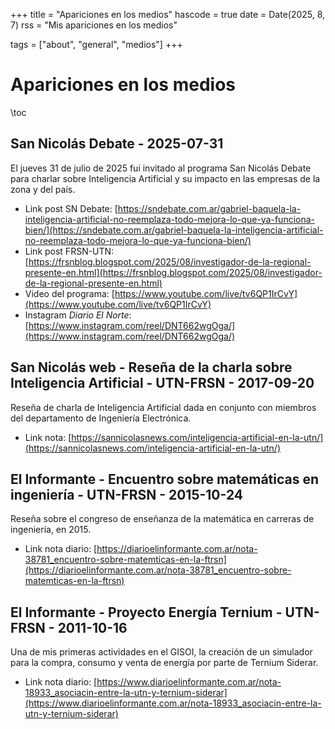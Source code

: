 +++
title = "Apariciones en los medios"
hascode = true
date = Date(2025, 8, 7)
rss = "Mis apariciones en los medios"

tags = ["about", "general", "medios"]
+++


# Apariciones en los medios

\toc

## San Nicolás Debate - 2025-07-31
El jueves 31 de julio de 2025 fui invitado al programa San Nicolás Debate para charlar sobre Inteligencia Artificial y su impacto en las empresas de la zona y del país.

* Link post SN Debate: [https://sndebate.com.ar/gabriel-baquela-la-inteligencia-artificial-no-reemplaza-todo-mejora-lo-que-ya-funciona-bien/](https://sndebate.com.ar/gabriel-baquela-la-inteligencia-artificial-no-reemplaza-todo-mejora-lo-que-ya-funciona-bien/)
* Link post FRSN-UTN: [https://frsnblog.blogspot.com/2025/08/investigador-de-la-regional-presente-en.html](https://frsnblog.blogspot.com/2025/08/investigador-de-la-regional-presente-en.html)
* Video del programa: [https://www.youtube.com/live/tv6QP1IrCvY](https://www.youtube.com/live/tv6QP1IrCvY)
* Instagram _Diario El Norte_: [https://www.instagram.com/reel/DNT662wgOga/](https://www.instagram.com/reel/DNT662wgOga/)

## San Nicolás web - Reseña de la charla sobre Inteligencia Artificial - UTN-FRSN - 2017-09-20
Reseña de charla de Inteligencia Artificial dada en conjunto con miembros del departamento de Ingeniería Electrónica.

* Link nota: [https://sannicolasnews.com/inteligencia-artificial-en-la-utn/](https://sannicolasnews.com/inteligencia-artificial-en-la-utn/)

## El Informante - Encuentro sobre matemáticas en ingeniería - UTN-FRSN - 2015-10-24
Reseña sobre el congreso de enseñanza de la matemática en carreras de ingeniería, en 2015.

* Link nota diario: [https://diarioelinformante.com.ar/nota-38781_encuentro-sobre-matemticas-en-la-ftrsn](https://diarioelinformante.com.ar/nota-38781_encuentro-sobre-matemticas-en-la-ftrsn)

## El Informante - Proyecto Energía Ternium - UTN-FRSN - 2011-10-16
Una de mis primeras actividades en el GISOI, la creación de un simulador para la compra, consumo y venta de energía por parte de Ternium Siderar.

* Link nota diario: [https://www.diarioelinformante.com.ar/nota-18933_asociacin-entre-la-utn-y-ternium-siderar](https://www.diarioelinformante.com.ar/nota-18933_asociacin-entre-la-utn-y-ternium-siderar)